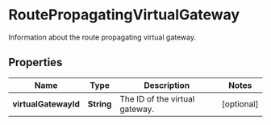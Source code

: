 

# RoutePropagatingVirtualGateway

Information about the route propagating virtual gateway.

## Properties

| Name | Type | Description | Notes |
|------------ | ------------- | ------------- | -------------|
|**virtualGatewayId** | **String** | The ID of the virtual gateway. |  [optional] |



